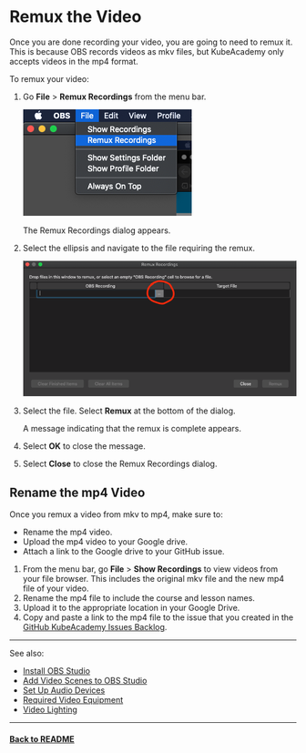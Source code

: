 # Remux the Video

Once you are done recording your video, you are going to need to remux it. This is because OBS records videos as mkv files, but KubeAcademy only accepts videos in the mp4 format. 

To remux your video: 

1. Go **File** > **Remux Recordings** from the menu bar.

   ![remux menu](images/remux-menu.png)

   The Remux Recordings dialog appears.

2. Select the ellipsis and navigate to the file requiring the remux.

   ![remux recordings](images/remux-recordings.png)

3. Select the file. Select **Remux** at the bottom of the dialog.

   A message indicating that the remux is complete appears.

4. Select **OK** to close the message. 

5. Select **Close** to close the Remux Recordings dialog.

## Rename the mp4 Video

Once you remux a video from mkv to mp4, make sure to:

- Rename the mp4 video.
- Upload the mp4 video to your Google drive.
- Attach a link to the Google drive to your GitHub issue.

1. From the menu bar, go **File** > **Show Recordings** to view videos from your file browser. This includes the original mkv file and the new mp4 file of your video.  
2. Rename the mp4 file to include the course and lesson names.
3. Upload it to the appropriate location in your Google Drive. 
4. Copy and paste a link to the mp4 file to the issue that you created in the [GitHub KubeAcademy Issues Backlog](https://github.com/kube-academy/backlog/issues).  
 
----
See also:

- [Install OBS Studio](install-obs-studio.md)
- [Add Video Scenes to OBS Studio](add-video-scenes.md)
- [Set Up Audio Devices](audio-device-setup.md)
- [Required Video Equipment](../contributor-onboarding/required-video-equipment.md)
- [Video Lighting](../contributor-onboarding/video-lighting.md)

----
#### **[Back to README](../README.md)** 
